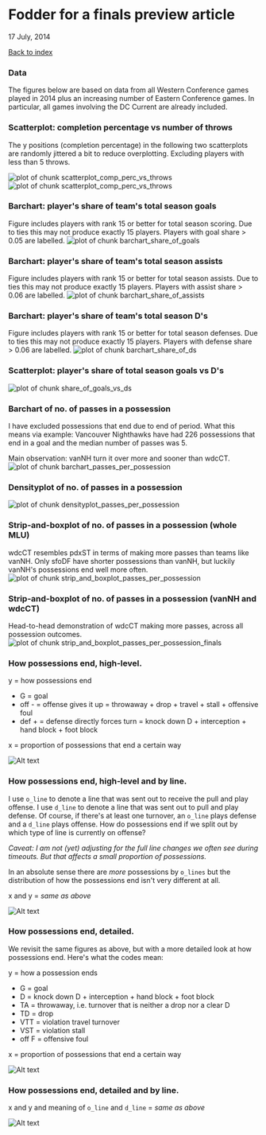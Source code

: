 # Fodder for a finals preview article
17 July, 2014  

<a href="index.html">Back to index</a>

### Data

The figures below are based on data from all Western Conference games played in 2014 plus an increasing number of Eastern Conference games. In particular, all games involving the DC Current are already included.





### Scatterplot: completion percentage vs number of throws

The y positions (completion percentage) in the following two scatterplots are randomly jittered a bit to reduce overplotting. Excluding players with less than 5 throws.

![plot of chunk scatterplot_comp_perc_vs_throws](./2014-07-16_finals-preview_files/figure-html/scatterplot_comp_perc_vs_throws1.png) ![plot of chunk scatterplot_comp_perc_vs_throws](./2014-07-16_finals-preview_files/figure-html/scatterplot_comp_perc_vs_throws2.png) 

### Barchart: player's share of team's total season goals



Figure includes players with rank 15 or better for total season scoring. Due to ties this may not produce exactly 15 players. Players with goal share > 0.05 are labelled.
![plot of chunk barchart_share_of_goals](./2014-07-16_finals-preview_files/figure-html/barchart_share_of_goals.png) 

### Barchart: player's share of team's total season assists

Figure includes players with rank 15 or better for total season assists. Due to ties this may not produce exactly 15 players. Players with assist share > 0.06 are labelled.
![plot of chunk barchart_share_of_assists](./2014-07-16_finals-preview_files/figure-html/barchart_share_of_assists.png) 

### Barchart: player's share of team's total season D's
Figure includes players with rank 15 or better for total season defenses. Due to ties this may not produce exactly 15 players. Players with defense share > 0.06 are labelled.
![plot of chunk barchart_share_of_ds](./2014-07-16_finals-preview_files/figure-html/barchart_share_of_ds.png) 

### Scatterplot: player's share of total season goals vs D's
![plot of chunk share_of_goals_vs_ds](./2014-07-16_finals-preview_files/figure-html/share_of_goals_vs_ds.png) 

### Barchart of no. of passes in a possession

I have excluded possessions that end due to end of period. What this means via example: Vancouver Nighthawks have had 226 possessions that end in a goal and the median number of passes was 5.

Main observation: vanNH turn it over more and sooner than wdcCT.
![plot of chunk barchart_passes_per_possession](./2014-07-16_finals-preview_files/figure-html/barchart_passes_per_possession.png) 




### Densityplot of no. of passes in a possession
![plot of chunk densityplot_passes_per_possession](./2014-07-16_finals-preview_files/figure-html/densityplot_passes_per_possession.png) 

### Strip-and-boxplot of no. of passes in a possession (whole MLU)
wdcCT resembles pdxST in terms of making more passes than teams like vanNH. Only sfoDF have shorter possessions than vanNH, but luckily vanNH's possessions end well more often.
![plot of chunk strip_and_boxplot_passes_per_possession](./2014-07-16_finals-preview_files/figure-html/strip_and_boxplot_passes_per_possession.png) 

### Strip-and-boxplot of no. of passes in a possession (vanNH and wdcCT)
Head-to-head demonstration of wdcCT making more passes, across all possession outcomes.
![plot of chunk strip_and_boxplot_passes_per_possession_finals](./2014-07-16_finals-preview_files/figure-html/strip_and_boxplot_passes_per_possession_finals.png) 

### How possessions end, high-level.

y = how possessions end   

  * G = goal
  * off - = offense gives it up = throwaway + drop + travel + stall + offensive foul
  * def + = defense directly forces turn = knock down D + interception + hand block + foot block

x = proportion of possessions that end a certain way

![Alt text](figs/fp_barchart_how_possessions_end_coarse_by_poss_team.png)

### How possessions end, high-level and by line.

I use `o_line` to denote a line that was sent out to receive the pull and play offense. I use `d_line` to denote a line that was sent out to pull and play defense. Of course, if there's at least one turnover, an `o_line` plays defense and a `d_line` plays offense. How do possessions end if we split out by which type of line is currently on offense?

*Caveat: I am not (yet) adjusting for the full line changes we often see during timeouts. But that affects a small proportion of possessions.*

In an absolute sense there are *more* possessions by `o_lines` but the distribution of how the possessions end isn't very different at all.

x and y = *same as above*  

![Alt text](figs/fp_barchart_how_possessions_end_coarse_by_line_and_poss_team.png)

### How possessions end, detailed.

We revisit the same figures as above, but with a more detailed look at how possessions end. Here's what the codes mean:

y = how a possession ends  

  * G = goal
  * D = knock down D + interception + hand block + foot block
  * TA = throwaway, i.e. turnover that is neither a drop nor a clear D
  * TD = drop
  * VTT = violation travel turnover
  * VST = violation stall
  * off F = offensive foul
  
x = proportion of possessions that end a certain way  

![Alt text](figs/fp_barchart_how_possessions_end_detailed_by_poss_team.png)

### How possessions end, detailed and by line.

x and y and meaning of `o_line` and `d_line` = *same as above*  

![Alt text](figs/fp_barchart_how_possessions_end_detailed_by_line_and_poss_team.png)
